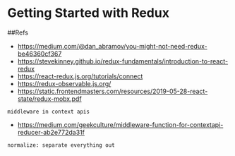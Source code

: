 # Getting Started with Redux

##Refs
 
- https://medium.com/@dan_abramov/you-might-not-need-redux-be46360cf367
- https://stevekinney.github.io/redux-fundamentals/introduction-to-react-redux
- https://react-redux.js.org/tutorials/connect
- https://redux-observable.js.org/
- https://static.frontendmasters.com/resources/2019-05-28-react-state/redux-mobx.pdf

```middleware in context apis```
- https://medium.com/geekculture/middleware-function-for-contextapi-reducer-ab2e772da31f


```normalize: separate everything out```
